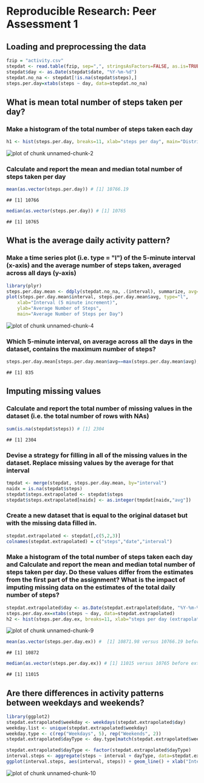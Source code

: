 # Reproducible Research: Peer Assessment 1

## Loading and preprocessing the data


```r
fzip = "activity.csv"
stepdat <- read.table(fzip, sep=",", stringsAsFactors=FALSE, as.is=TRUE, header=TRUE, na.strings="NA")
stepdat$day <- as.Date(stepdat$date, "%Y-%m-%d")
stepdat.no_na <- stepdat[!is.na(stepdat$steps),]
steps.per.day=xtabs(steps ~ day, data=stepdat.no_na)
```


## What is mean total number of steps taken per day?

### Make a histogram of the total number of steps taken each day

```r
h1 <- hist(steps.per.day, breaks=11, xlab="steps per day", main="Distribution of Number of Steps Taken per Day")
```

![plot of chunk unnamed-chunk-2](figure/unnamed-chunk-2.png) 

### Calculate and report the mean and median total number of steps taken per day

```r
mean(as.vector(steps.per.day)) # [1] 10766.19
```

```
## [1] 10766
```

```r
median(as.vector(steps.per.day)) # [1] 10765
```

```
## [1] 10765
```

## What is the average daily activity pattern?

### Make a time series plot (i.e. type = "l") of the 5-minute interval (x-axis) and the average number of steps taken, averaged across all days (y-axis)


```r
library(plyr)
steps.per.day.mean <- ddply(stepdat.no_na, .(interval), summarize, avg=mean(steps))
plot(steps.per.day.mean$interval, steps.per.day.mean$avg, type="l", 
    xlab="Interval (5 minute increment)",
    ylab="Average Number of Steps",
    main="Average Number of Steps per Day")
```

![plot of chunk unnamed-chunk-4](figure/unnamed-chunk-4.png) 
### Which 5-minute interval, on average across all the days in the dataset, contains the maximum number of steps?


```r
steps.per.day.mean[steps.per.day.mean$avg==max(steps.per.day.mean$avg),1] # [1] 835
```

```
## [1] 835
```

## Imputing missing values

### Calculate and report the total number of missing values in the dataset (i.e. the total number of rows with NAs)


```r
sum(is.na(stepdat$steps)) # [1] 2304
```

```
## [1] 2304
```

### Devise a strategy for filling in all of the missing values in the dataset. Replace missing values by the average for that interval


```r
tmpdat <- merge(stepdat, steps.per.day.mean, by="interval")
naidx = is.na(stepdat$steps)
stepdat$steps.extrapolated <- stepdat$steps
stepdat$steps.extrapolated[naidx] <- as.integer(tmpdat[naidx,"avg"])
```

### Create a new dataset that is equal to the original dataset but with the missing data filled in.


```r
stepdat.extrapolated <- stepdat[,c(5,2,3)]
colnames(stepdat.extrapolated) = c("steps","date","interval")
```

### Make a histogram of the total number of steps taken each day and Calculate and report the mean and median total number of steps taken per day. Do these values differ from the estimates from the first part of the assignment? What is the impact of imputing missing data on the estimates of the total daily number of steps?


```r
stepdat.extrapolated$day <- as.Date(stepdat.extrapolated$date, "%Y-%m-%d")
steps.per.day.ex=xtabs(steps ~ day, data=stepdat.extrapolated)
h2 <- hist(steps.per.day.ex, breaks=11, xlab="steps per day (extrapolated)", main="Distribution of Number of Steps Taken per Day")
```

![plot of chunk unnamed-chunk-9](figure/unnamed-chunk-9.png) 

```r
mean(as.vector(steps.per.day.ex)) #  [1] 10871.98 versus 10766.19 before extrapolation
```

```
## [1] 10872
```

```r
median(as.vector(steps.per.day.ex)) # [1] 11015 versus 10765 before extrapolation
```

```
## [1] 11015
```

## Are there differences in activity patterns between weekdays and weekends?

```r
library(ggplot2)
stepdat.extrapolated$weekday <- weekdays(stepdat.extrapolated$day)
weekday.list <- unique(stepdat.extrapolated$weekday)
weekday.type <- c(rep("Weekdays", 5), rep("Weekends", 2))
stepdat.extrapolated$dayType <- day.type[match(stepdat.extrapolated$weekday, weekday.list)]

stepdat.extrapolated$dayType <- factor(stepdat.extrapolated$dayType)
interval.steps <- aggregate(steps ~ interval + dayType, data=stepdat.extrapolated, FUN=mean)
ggplot(interval.steps, aes(interval, steps)) + geom_line() + xlab("Intervals") + ylab("Number of Steps") + facet_grid(dayType ~ .)
```

![plot of chunk unnamed-chunk-10](figure/unnamed-chunk-10.png) 
